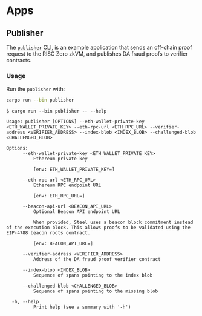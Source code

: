 # Apps

## Publisher

The [`publisher` CLI][publisher], is an example application that sends an off-chain proof request to the RISC Zero zkVM, and publishes DA fraud proofs to verifier contracts.

### Usage

Run the `publisher` with:

```sh
cargo run --bin publisher
```

```text
$ cargo run --bin publisher -- --help

Usage: publisher [OPTIONS] --eth-wallet-private-key <ETH_WALLET_PRIVATE_KEY> --eth-rpc-url <ETH_RPC_URL> --verifier-address <VERIFIER_ADDRESS> --index-blob <INDEX_BLOB> --challenged-blob <CHALLENGED_BLOB>

Options:
      --eth-wallet-private-key <ETH_WALLET_PRIVATE_KEY>
          Ethereum private key
          
          [env: ETH_WALLET_PRIVATE_KEY=]

      --eth-rpc-url <ETH_RPC_URL>
          Ethereum RPC endpoint URL
          
          [env: ETH_RPC_URL=]

      --beacon-api-url <BEACON_API_URL>
          Optional Beacon API endpoint URL
          
          When provided, Steel uses a beacon block commitment instead of the execution block. This allows proofs to be validated using the EIP-4788 beacon roots contract.
          
          [env: BEACON_API_URL=]

      --verifier-address <VERIFIER_ADDRESS>
          Address of the DA fraud proof verifier contract

      --index-blob <INDEX_BLOB>
          Sequence of spans pointing to the index blob

      --challenged-blob <CHALLENGED_BLOB>
          Sequence of spans pointing to the missing blob

  -h, --help
          Print help (see a summary with '-h')
```

[publisher]: ./src/bin/publisher.rs
